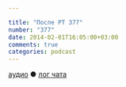 ```yaml
---

title: "После РТ 377"
number: "377"
date: 2014-02-01T16:05:00+03:00
comments: true
categories: podcast
---
```

[аудио](http://cdn.radio-t.com/rt377post.mp3) ● [лог чата](http://chat.radio-t.com/logs/radio-t-377.html) <audio src="http://cdn.radio-t.com/rt377post.mp3" preload="none">
